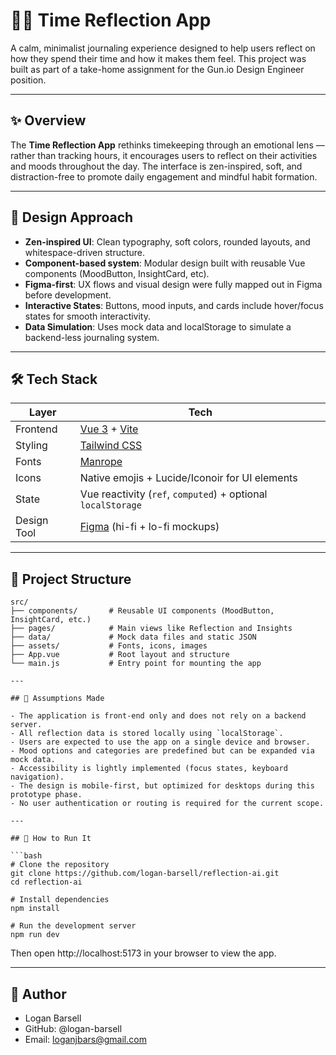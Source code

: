 # 🧘‍♂️ Time Reflection App

A calm, minimalist journaling experience designed to help users reflect on how they spend their time and how it makes them feel. This project was built as part of a take-home assignment for the Gun.io Design Engineer position.

---

## ✨ Overview

The **Time Reflection App** rethinks timekeeping through an emotional lens — rather than tracking hours, it encourages users to reflect on their activities and moods throughout the day. The interface is zen-inspired, soft, and distraction-free to promote daily engagement and mindful habit formation.

---

## 🌿 Design Approach

- **Zen-inspired UI**: Clean typography, soft colors, rounded layouts, and whitespace-driven structure.
- **Component-based system**: Modular design built with reusable Vue components (MoodButton, InsightCard, etc).
- **Figma-first**: UX flows and visual design were fully mapped out in Figma before development.
- **Interactive States**: Buttons, mood inputs, and cards include hover/focus states for smooth interactivity.
- **Data Simulation**: Uses mock data and localStorage to simulate a backend-less journaling system.

---

## 🛠 Tech Stack

| Layer       | Tech                                                         |
| ----------- | ------------------------------------------------------------ |
| Frontend    | [Vue 3](https://vuejs.org/) + [Vite](https://vitejs.dev/)    |
| Styling     | [Tailwind CSS](https://tailwindcss.com/)                     |
| Fonts       | [Manrope](https://fonts.google.com/specimen/Manrope)         |
| Icons       | Native emojis + Lucide/Iconoir for UI elements               |
| State       | Vue reactivity (`ref`, `computed`) + optional `localStorage` |
| Design Tool | [Figma](https://figma.com/) (hi-fi + lo-fi mockups)          |

---

## 📁 Project Structure

````text
src/
├── components/       # Reusable UI components (MoodButton, InsightCard, etc.)
├── pages/            # Main views like Reflection and Insights
├── data/             # Mock data files and static JSON
├── assets/           # Fonts, icons, images
├── App.vue           # Root layout and structure
└── main.js           # Entry point for mounting the app

---

## 🤔 Assumptions Made

- The application is front-end only and does not rely on a backend server.
- All reflection data is stored locally using `localStorage`.
- Users are expected to use the app on a single device and browser.
- Mood options and categories are predefined but can be expanded via mock data.
- Accessibility is lightly implemented (focus states, keyboard navigation).
- The design is mobile-first, but optimized for desktops during this prototype phase.
- No user authentication or routing is required for the current scope.

---

## 🧪 How to Run It

```bash
# Clone the repository
git clone https://github.com/logan-barsell/reflection-ai.git
cd reflection-ai

# Install dependencies
npm install

# Run the development server
npm run dev
````

Then open http://localhost:5173 in your browser to view the app.

---

## 👤 Author

- Logan Barsell
- GitHub: @logan-barsell
- Email: loganjbars@gmail.com
